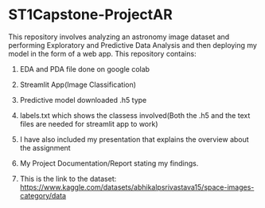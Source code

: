 # ST1Capstone-ProjectAR
This repository involves analyzing an astronomy image dataset and performing Exploratory and Predictive Data Analysis and then deploying my model in the form of a web app. 
This repository contains:
1. EDA and PDA file done on google colab
2. Streamlit App(Image Classification)
3. Predictive model downloaded .h5 type
4. labels.txt which shows the classess involved(Both the .h5 and the text files are needed for streamlit app to work)

5. I have also included my presentation that explains the overview about the assignment
6. My Project Documentation/Report stating my findings. 

7. This is the link to the dataset: https://www.kaggle.com/datasets/abhikalpsrivastava15/space-images-category/data
